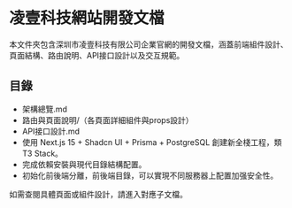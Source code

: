 # 凌壹科技網站開發文檔

本文件夾包含深圳市凌壹科技有限公司企業官網的開發文檔，涵蓋前端組件設計、頁面結構、路由說明、API接口設計以及交互規範。

## 目錄
- 架構總覽.md
- 路由與頁面說明/（各頁面詳細組件與props設計）
- API接口設計.md
- 使用 Next.js 15 + Shadcn UI + Prisma + PostgreSQL 創建新全棧工程，類 T3 Stack。
- 完成依賴安裝與現代目錄結構配置。
- 初始化前後端分離，前後端目錄，可以實現不同服務器上配置加强安全性。

如需查閱具體頁面或組件設計，請進入對應子文檔。
